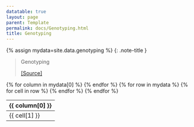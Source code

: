 ```yaml
---
datatable: true
layout: page
parent: Template
permalink: docs/Genotyping.html
title: Genotyping
---
```


{% assign mydata=site.data.genotyping %} 
{: .note-title } 
>Genotyping
>
> [[Source]]()
<table id="myTable" class="display" style="width:100%">
    <thead>
    {% for column in mydata[0] %}
        <th>{{ column[0] }}</th>
    {% endfor %}
    </thead>
    <tbody>
    {% for row in mydata %}
        <tr>
        {% for cell in row %}
            <td>{{ cell[1] }}</td>
        {% endfor %}
        </tr>
    {% endfor %}
    </tbody>
</table>

<script type="text/javascript">
  var pages = [];
  $('#myTable').DataTable({
    responsive: {
        details: {
            display: $.fn.dataTable.Responsive.display.modal( {
                header: function ( row ) {
                    var data = row.data();
                    return 'Details for '+data[0]+' ';
                }
            } ),
            renderer: $.fn.dataTable.Responsive.renderer.tableAll({
                tableClass: "table"
            })
        }
    },
   "deferRender": true,
   "columnDefs": [
      {
         targets: 0,
         render : function(data, type, row, meta){
            if(type === 'display' & $.inArray( data, pages) != -1){
               return $('<a>')
                  .attr('href',row[7]+'/'+data)
                  .text(data)
                  .wrap('<div></div>')
                  .parent()
                  .html();}
             else {
               return data;
            }
         }
      },
      {
        targets: [6,7],
          render : function(data, type, row, meta){
         if(type === 'display' & data != 'Sage Bionetworks'){
            return $('<a>')
               .attr('href', data)
               .text(data)
               .wrap('<div></div>')
               .parent()
               .html();}
         if(type === 'display' & data == 'Sage Bionetworks'){
             return $('<a>')
                .attr('href', 'https://sagebionetworks.org/')
                .text(data)
                .wrap('<div></div>')
                .parent()
                .html();

         } else {
            return data;
         }
      }
   }
   ]
});
</script>